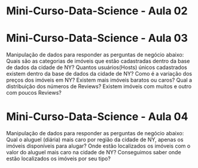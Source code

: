 # Mini-Curso-Data-Science - Aula 02


# Mini-Curso-Data-Science - Aula 03
Manipulação de dados para responder as perguntas de negócio abaixo:
  Quais são as categorias de imóveis que estão cadastradas dentro da base de dados da cidade de NY?
  Quantos usuários(Hosts) únicos cadastrados existem dentro da base de dados da cidade de NY?
  Como é a variação dos preços dos imóveis em NY?
  Existem mais imóveis baratos ou caros?
  Qual a distribuição dos números de Reviews? Existem imóveis com muitos e outro com poucos Reviews?
  
  # Mini-Curso-Data-Science - Aula 04
  Manipulação de dados para responder as perguntas de negócio abaixo:
    Qual o aluguel (diária) mais caro por região da cidade de NY, apenas os imóveis disponíveis para alugar?
    Onde estão localizados os imóveis com o valor do aluguel mais caro na cidade de NY?
    Conseguimos saber onde estão localizados os imóveis por seu tipo?
